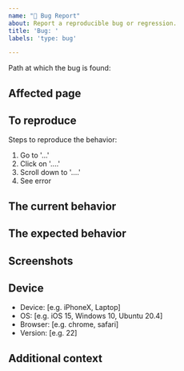 ```yaml
---
name: "🐛 Bug Report"
about: Report a reproducible bug or regression.
title: 'Bug: '
labels: 'type: bug'

---
```


<!--
  Please provide a clear and concise description of what the bug is. Include
  screenshots if needed.
-->

Path at which the bug is found: 

## Affected page

<!-- Add a link to the page with the problem. -->

## To reproduce

Steps to reproduce the behavior:

1. Go to '...'
2. Click on '....'
3. Scroll down to '....'
4. See error


## The current behavior


## The expected behavior


## Screenshots

<!-- If applicable, add screenshots to help explain your problem. you can drag and drop, png, jpg, gif, etc. in this box. -->

## Device

<!-- Please complete the following information. -->

- Device: [e.g. iPhoneX, Laptop]
- OS: [e.g. iOS 15, Windows 10, Ubuntu 20.4]
- Browser: [e.g. chrome, safari]
- Version: [e.g. 22]

## Additional context

<!-- Add any other context about the problem here. -->